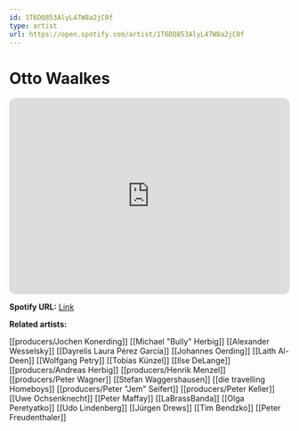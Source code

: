 ```yaml
---
id: 1T6DQ853AlyL47W8a2jC0f
type: artist
url: https://open.spotify.com/artist/1T6DQ853AlyL47W8a2jC0f
---
```

# Otto Waalkes

<iframe style="border-radius:12px" src="https://open.spotify.com/embed/artist/1T6DQ853AlyL47W8a2jC0f" width="100%" height="352" frameBorder="0" allowfullscreen="" allow="autoplay; clipboard-write; encrypted-media; fullscreen; picture-in-picture" loading="lazy"></iframe>

**Spotify URL:** [Link](https://open.spotify.com/artist/1T6DQ853AlyL47W8a2jC0f)

**Related artists:**

[[producers/Jochen Konerding]]
[[Michael "Bully" Herbig]]
[[Alexander Wesselsky]]
[[Dayrelis Laura Pérez García]]
[[Johannes Oerding]]
[[Laith Al-Deen]]
[[Wolfgang Petry]]
[[Tobias Künzel]]
[[Ilse DeLange]]
[[producers/Andreas Herbig]]
[[producers/Henrik Menzel]]
[[producers/Peter Wagner]]
[[Stefan Waggershausen]]
[[die travelling Homeboys]]
[[producers/Peter "Jem" Seifert]]
[[producers/Peter Keller]]
[[Uwe Ochsenknecht]]
[[Peter Maffay]]
[[LaBrassBanda]]
[[Olga Peretyatko]]
[[Udo Lindenberg]]
[[Jürgen Drews]]
[[Tim Bendzko]]
[[Peter Freudenthaler]]
